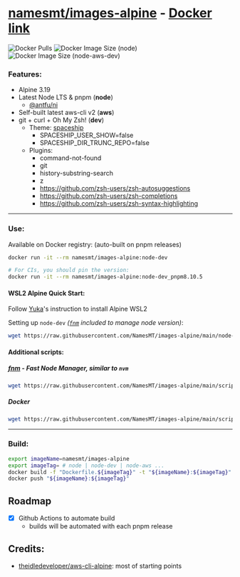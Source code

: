 # [namesmt/images-alpine](https://github.com/NamesMT/images-alpine) - [Docker link](https://hub.docker.com/repository/docker/namesmt/images-alpine/general)
![Docker Pulls](https://img.shields.io/docker/pulls/namesmt/images-alpine)
![Docker Image Size (node)](https://img.shields.io/docker/image-size/namesmt/images-alpine/node?label=image%20size%3Anode)
![Docker Image Size (node-aws-dev)](https://img.shields.io/docker/image-size/namesmt/images-alpine/node-aws-dev?label=image%20size%3Anode-aws-dev)

### Features:
- Alpine 3.19
- Latest Node LTS & pnpm (**node**)
  - [@antfu/ni](https://github.com/antfu/ni)
- Self-built latest aws-cli v2 (**aws**)
- git + curl + Oh My Zsh! (**dev**)
  - Theme: [spaceship](https://spaceship-prompt.sh/)
    - SPACESHIP_USER_SHOW=false
    - SPACESHIP_DIR_TRUNC_REPO=false
  - Plugins:
    - command-not-found
    - git
    - history-substring-search
    - z
    - https://github.com/zsh-users/zsh-autosuggestions
    - https://github.com/zsh-users/zsh-completions
    - https://github.com/zsh-users/zsh-syntax-highlighting

---

### Use:
Available on Docker registry: (auto-built on pnpm releases)
```sh
docker run -it --rm namesmt/images-alpine:node-dev

# For CIs, you should pin the version: 
docker run -it --rm namesmt/images-alpine:node-dev_pnpm8.10.5
```

#### WSL2 Alpine Quick Start:
Follow [Yuka](https://github.com/yuk7/AlpineWSL)'s instruction to install Alpine WSL2

Setting up `node-dev` *([`fnm`](https://github.com/Schniz/fnm) included to manage node version)*:
```sh
wget https://raw.githubusercontent.com/NamesMT/images-alpine/main/node-dev.sh -O- | bash
```

#### Additional scripts:
##### [fnm](https://github.com/Schniz/fnm) - Fast Node Manager, similar to `nvm`
```sh
wget https://raw.githubusercontent.com/NamesMT/images-alpine/main/scripts/install-fnm.sh -O- | sh
```
##### Docker
```sh
wget https://raw.githubusercontent.com/NamesMT/images-alpine/main/scripts/install-docker.sh -O- | sh
```

---

### Build:
```sh
export imageName=namesmt/images-alpine
export imageTag= # node | node-dev | node-aws ...
docker build -f "Dockerfile.${imageTag}" -t "${imageName}:${imageTag}" "."
docker push "${imageName}:${imageTag}"
```

## Roadmap
- [x] Github Actions to automate build
  - builds will be automated with each pnpm release

## Credits:
- [theidledeveloper/aws-cli-alpine](https://github.com/theidledeveloper/aws-cli-alpine): most of starting points

